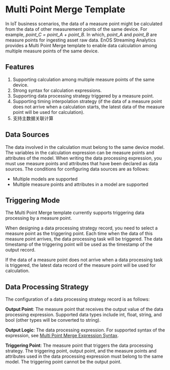 # Multi Point Merge Template
In IoT business scenarios, the data of a measure point might be calculated from the data of other measurement points of the same device. For example, *point_C = point_A + point_B*. In which, *point_A* and *point_B* are measure points for ingesting asset raw data. EnOS Streaming Analytics provides a Multi Point Merge template to enable data calculation among multiple measure points of the same device. 

## Features
1. Supporting calculation among multiple measure points of the same device.
2. Strong syntax for calculation expressions.
3. Supporting data processing strategy triggered by a measure point.
4. Supporting timing interpolation strategy (if the data of a measure point does not arrive when a calculation starts, the latest data of the measure point will be used for calculation).
5. 支持主数据关联计算

## Data Sources

The data involved in the calculation must belong to the same device model. The variables in the calculation expression can be measure points and attributes of the model. When writing the data processing expression, you must use measure points and attributes that have been declared as data sources. The conditions for configuring data sources are as follows:

- Multiple models are supported
- Multiple measure points and attributes in a model are supported

## Triggering Mode

The Multi Point Merge template currently supports triggering data processing by a measure point.

When designing a data processing strategy record, you need to select a measure point as the triggering point. Each time when the data of this measure point arrives, the data processing task will be triggered. The data timestamp of the triggering point will be used as the timestamp of the output record.

If the data of a measure point does not arrive when a data processing task is triggered, the latest data record of the measure point will be used for calculation.   

## Data Processing Strategy
The configuration of a data processing strategy record is as follows:

**Output Point**: The measure point that receives the output value of the data processing expression. Supported data types include int, float, string, and bool (other types will be converted to string).

**Output Logic**: The data processing expression. For supported syntax of the expression, see [Multi Point Merge Expression Syntax](statement_syntax).

**Triggering Point**: The measure point that triggers the data processing strategy. The triggering point, output point, and the measure points and attributes used in the data processing expression must belong to the same model. The triggering point cannot be the output point.














